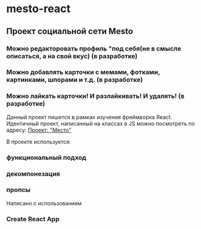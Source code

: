 # mesto-react
## Проект социальной сети Mesto

### Можно редакторовать профиль "под себя(не в смысле описаться, а на свой вкус) (в разработке)
### Можно добавлять карточки с мемами, фотками, картинками, шпорами и т.д. (в разработке)
### Можно лайкать карточки! И разлайкивать! И удалять!  (в разработке)

Данный проект пишется в рамках изучения фреймворка React. Идентичный проект, написанный на классах в JS можно посмотреть по адресу: [Проект: "Место"](https://johnniehurricane.github.io/mesto/index.html)

В проекте используется:
### функциональный подход
### декомпонезация
### пропсы
Написано с использованием 
### Create React App